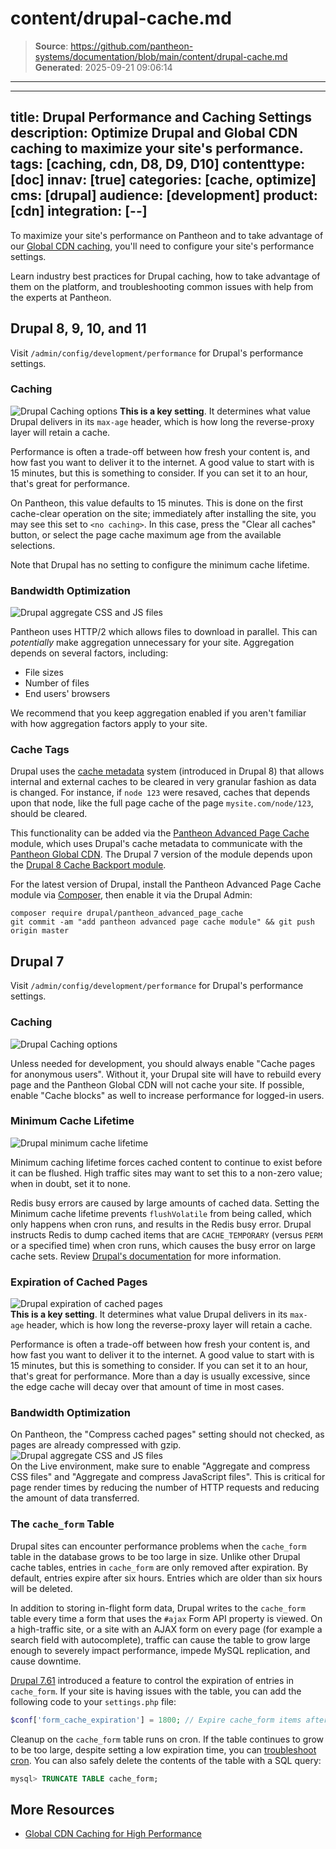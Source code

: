 # content/drupal-cache.md

> **Source**: https://github.com/pantheon-systems/documentation/blob/main/content/drupal-cache.md
> **Generated**: 2025-09-21 09:06:14

---

---
title: Drupal Performance and Caching Settings
description: Optimize Drupal and Global CDN caching to maximize your site's performance.
tags: [caching, cdn, D8, D9, D10]
contenttype: [doc]
innav: [true]
categories: [cache, optimize]
cms: [drupal]
audience: [development]
product: [cdn]
integration: [--]
---
To maximize your site's performance on Pantheon and to take advantage of our [Global CDN caching](/guides/global-cdn/global-cdn-caching), you'll need to configure your site's performance settings.

<Enablement title="Agency WebOps Training" link="https://pantheon.io/learn-pantheon?docs" campaign="docs-webops">

Learn industry best practices for Drupal caching, how to take advantage of them on the platform, and troubleshooting common issues with help from the experts at Pantheon.

</Enablement>

## Drupal 8, 9, 10, and 11

Visit `/admin/config/development/performance` for Drupal's performance settings.

### Caching

![Drupal Caching options](../images/d11-cache-config.png)
**This is a key setting**. It determines what value Drupal delivers in its `max-age` header, which is how long the reverse-proxy layer will retain a cache.

Performance is often a trade-off between how fresh your content is, and how fast you want to deliver it to the internet. A good value to start with is 15 minutes, but this is something to consider. If you can set it to an hour, that's great for performance.

On Pantheon, this value defaults to 15 minutes. This is done on the first cache-clear operation on the site; immediately after installing the site, you may see this set to `<no caching>`. In this case, press the "Clear all caches" button, or select the page cache maximum age from the available selections.

Note that Drupal has no setting to configure the minimum cache lifetime.

### Bandwidth Optimization

![Drupal aggregate CSS and JS files](../images/d11-aggregate-css-js.png)

Pantheon uses HTTP/2 which allows files to download in parallel. This can *potentially* make aggregation unnecessary for your site. Aggregation depends on several factors, including:

- File sizes
- Number of files
- End users' browsers

We recommend that you keep aggregation enabled if you aren't familiar with how aggregation factors apply to your site. 

### Cache Tags

Drupal uses the [cache metadata](https://api.drupal.org/api/drupal/core%21core.api.php/group/cache/9.0.x) system (introduced in Drupal 8) that allows internal and external caches to be cleared in very granular fashion as data is changed. For instance, if `node 123` were resaved, caches that depends upon that node, like the full page cache of the page `mysite.com/node/123`, should be cleared.

This functionality can be added via the [Pantheon Advanced Page Cache](https://www.drupal.org/project/pantheon_advanced_page_cache) module, which uses Drupal's cache metadata to communicate with the [Pantheon Global CDN](/guides/global-cdn). The Drupal 7 version of the module depends upon the [Drupal 8 Cache Backport module](https://www.drupal.org/project/d8cache).

For the latest version of Drupal, install the Pantheon Advanced Page Cache module via [Composer](/guides/integrated-composer/dependencies), then enable it via the Drupal Admin:

```bash{promptUser: user}
composer require drupal/pantheon_advanced_page_cache
git commit -am "add pantheon advanced page cache module" && git push origin master
```

## Drupal 7

Visit `/admin/config/development/performance` for Drupal's performance settings.

### Caching

![Drupal Caching options](../images/re-d7-cache-config.png)

Unless needed for development, you should always enable "Cache pages for anonymous users". Without it, your Drupal site will have to rebuild every page and the Pantheon Global CDN will not cache your site. If possible, enable "Cache blocks" as well to increase performance for logged-in users.

### Minimum Cache Lifetime

![Drupal minimum cache lifetime](../images/regenerated-d7-min-cache-lifetime.png)

Minimum caching lifetime forces cached content to continue to exist before it can be flushed. High traffic sites may want to set this to a non-zero value; when in doubt, set it to none.

Redis busy errors are caused by large amounts of cached data. Setting the Minimum cache lifetime prevents `flushVolatile` from being called, which only happens when cron runs, and results in the Redis busy error. Drupal instructs Redis to dump cached items that are `CACHE_TEMPORARY` (versus `PERM` or a specified time) when cron runs, which causes the busy error on large cache sets. Review [Drupal's documentation](https://www.drupal.org/project/redis/issues/2538902) for more information.

### Expiration of Cached Pages
 ![Drupal expiration of cached pages](../images/d7-exp-cached-pages.png)<br />
**This is a key setting**. It determines what value Drupal delivers in its `max-age` header, which is how long the reverse-proxy layer will retain a cache.

Performance is often a trade-off between how fresh your content is, and how fast you want to deliver it to the internet. A good value to start with is 15 minutes, but this is something to consider. If you can set it to an hour, that's great for performance. More than a day is usually excessive, since the edge cache will decay over that amount of time in most cases.

### Bandwidth Optimization
On Pantheon, the "Compress cached pages" setting should not checked, as pages are already compressed with gzip.  <br />
 ![Drupal aggregate CSS and JS files](../images/d7-bandwidth-optimization.png)<br />
On the Live environment, make sure to enable "Aggregate and compress CSS files" and "Aggregate and compress JavaScript files". This is critical for page render times by reducing the number of HTTP requests and reducing the amount of data transferred.

### The `cache_form` Table

Drupal sites can encounter performance problems when the `cache_form` table in the database grows to be too large in size. Unlike other Drupal cache tables, entries in `cache_form` are only removed after expiration. By default, entries expire after six hours. Entries which are older than six hours will be deleted.

In addition to storing in-flight form data, Drupal writes to the `cache_form` table every time a form that uses the `#ajax` Form API property is viewed. On a high-traffic site, or a site with an AJAX form on every page (for example a search field with autocomplete), traffic can cause the table to grow large enough to severely impact performance, impede MySQL replication, and cause downtime.

[Drupal 7.61](https://www.drupal.org/node/2857751) introduced a feature to control the expiration of entries in `cache_form`. If your site is having issues with the table, you can add the following code to your `settings.php` file:

```php
$conf['form_cache_expiration'] = 1800; // Expire cache_form items after 30 minutes.
```

Cleanup on the `cache_form` table runs on cron. If the table continues to grow to be too large, despite setting a low expiration time, you can [troubleshoot cron](/drupal-cron#troubleshooting-cron). You can also safely delete the contents of the table with a SQL query:

```sql
mysql> TRUNCATE TABLE cache_form;
```

## More Resources
- [Global CDN Caching for High Performance](/guides/global-cdn/global-cdn-caching)
